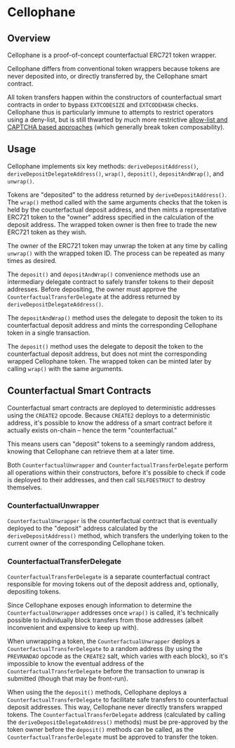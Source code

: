 # Cellophane

## Overview

Cellophane is a proof-of-concept counterfactual ERC721 token wrapper.

Cellophane differs from conventional token wrappers because tokens are never deposited into, or directly transferred by, the Cellophane smart contract. 

All token transfers happen within the constructors of counterfactual smart contracts in order to bypass `EXTCODESIZE` and `EXTCODEHASH` checks. Cellophane thus is particularly immune to attempts to restrict operators using a deny-list, but is still thwarted by much more restrictive [allow-list and CAPTCHA based approaches](https://github.com/transmissions11/ERC721C) (which generally break token composability).


## Usage

Cellophane implements six key methods: `deriveDepositAddress()`, `deriveDepositDelegateAddress()`, `wrap()`, `deposit()`, `depositAndWrap()`, and `unwrap()`.

Tokens are "deposited" to the address returned by `deriveDepositAddress()`. The `wrap()` method called with the same arguments checks that the token is held by the counterfactual deposit address, and then mints a representative ERC721 token to the "owner" address specified in the calculation of the deposit address. The wrapped token owner is then free to trade the new ERC721 token as they wish.

The owner of the ERC721 token may unwrap the token at any time by calling `unwrap()` with the wrapped token ID. The process can be repeated as many times as desired.

The `deposit()` and `depositAndWrap()` convenience methods use an intermediary delegate contract to safely transfer tokens to their deposit addresses. Before depositing, the owner must approve the `CounterfactualTransferDelegate` at the address returned by `deriveDepositDelegateAddress()`.

The `depositAndWrap()` method uses the delegate to deposit the token to its counterfactual deposit address and mints the corresponding Cellophane token in a single transaction.

The `deposit()` method uses the delegate to deposit the token to the counterfactual deposit address, but does not mint the corresponding wrapped Cellophane token. The wrapped token can be minted later by calling `wrap()` with the same arguments.


## Counterfactual Smart Contracts

Counterfactual smart contracts are deployed to deterministic addresses using the `CREATE2` opcode. Because `CREATE2` deploys to a deterministic address, it's possible to know the address of a smart contract before it actually exists on-chain – hence the term "counterfactual."

This means users can "deposit" tokens to a seemingly random address, knowing that Cellophane can retrieve them at a later time.

Both `CounterfactualUnwrapper` and `CounterfactualTransferDelegate` perform all operations within their constructors, before it's possible to check if code is deployed to their addresses, and then call `SELFDESTRUCT` to destroy themselves.

### CounterfactualUnwrapper

`CounterfactualUnwrapper` is the counterfactual contract that is eventually deployed to the "deposit" address calculated by the `deriveDepositAddress()` method, which transfers the underlying token to the current owner of the corresponding Cellophane token.

### CounterfactualTransferDelegate

`CounterfactualTransferDelegate` is a separate counterfactual contract responsible for moving tokens out of the deposit address and, optionally, depositing tokens.

Since Cellophane exposes enough information to determine the `CounterfactualUnwrapper` addresses once `wrap()` is called, it's technically possible to individually block transfers from those addresses (albeit inconvenient and expensive to keep up with).

When unwrapping a token, the `CounterfactualUnwrapper` deploys a `CounterfactualTransferDelegate` to a random address (by using the `PREVRANDAO` opcode as the `CREATE2` salt, which varies with each block), so it's impossible to know the eventual address of the `CounterfactualTransferDelegate` before the transaction to unwrap is submitted (though that may be front-run).

When using the the `deposit()` methods, Cellophane deploys a `CounterfactualTransferDelegate` to facilitate safe transfers to counterfactual deposit addresses. This way, Cellophane never directly transfers wrapped tokens. The `CounterfactualTransferDelegate` address (calculated by calling the `deriveDepositDelegateAddress()` methods) must be pre-approved by the token owner before the `deposit()` methods can be called, as the `CounterfactualTransferDelegate` must be approved to transfer the token.